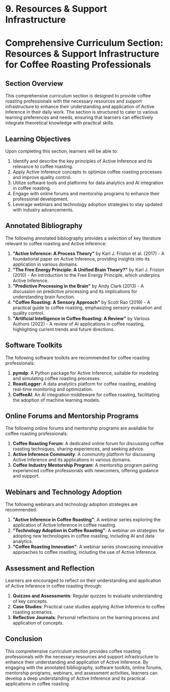 # 9. Resources & Support Infrastructure

# Comprehensive Curriculum Section: Resources & Support Infrastructure for Coffee Roasting Professionals

## Section Overview

This comprehensive curriculum section is designed to provide coffee roasting professionals with the necessary resources and support infrastructure to enhance their understanding and application of Active Inference in their daily work. The section is structured to cater to various learning preferences and needs, ensuring that learners can effectively integrate theoretical knowledge with practical skills.

## Learning Objectives

Upon completing this section, learners will be able to:

1. Identify and describe the key principles of Active Inference and its relevance to coffee roasting.
2. Apply Active Inference concepts to optimize coffee roasting processes and improve quality control.
3. Utilize software tools and platforms for data analytics and AI integration in coffee roasting.
4. Engage with online forums and mentorship programs to enhance their professional development.
5. Leverage webinars and technology adoption strategies to stay updated with industry advancements.

## Annotated Bibliography

The following annotated bibliography provides a selection of key literature relevant to coffee roasting and Active Inference:

1. **"Active Inference: A Process Theory"** by Karl J. Friston et al. (2017) - A foundational paper on Active Inference, providing insights into its application in various domains.
2. **"The Free Energy Principle: A Unified Brain Theory?"** by Karl J. Friston (2010) - An introduction to the Free Energy Principle, which underpins Active Inference.
3. **"Predictive Processing in the Brain"** by Andy Clark (2013) - A discussion on predictive processing and its implications for understanding brain function.
4. **"Coffee Roasting: A Sensory Approach"** by Scott Rao (2019) - A practical guide to coffee roasting, emphasizing sensory evaluation and quality control.
5. **"Artificial Intelligence in Coffee Roasting: A Review"** by Various Authors (2022) - A review of AI applications in coffee roasting, highlighting current trends and future directions.

## Software Toolkits

The following software toolkits are recommended for coffee roasting professionals:

1. **pymdp**: A Python package for Active Inference, suitable for modeling and simulating coffee roasting processes.
2. **RoastLogger**: A data analytics platform for coffee roasting, enabling real-time monitoring and optimization.
3. **CoffeeAI**: An AI integration middleware for coffee roasting, facilitating the adoption of machine learning models.

## Online Forums and Mentorship Programs

The following online forums and mentorship programs are available for coffee roasting professionals:

1. **Coffee Roasting Forum**: A dedicated online forum for discussing coffee roasting techniques, sharing experiences, and seeking advice.
2. **Active Inference Community**: A community platform for discussing Active Inference and its applications in various domains.
3. **Coffee Industry Mentorship Program**: A mentorship program pairing experienced coffee professionals with newcomers, offering guidance and support.

## Webinars and Technology Adoption

The following webinars and technology adoption strategies are recommended:

1. **"Active Inference in Coffee Roasting"**: A webinar series exploring the application of Active Inference in coffee roasting.
2. **"Technology Adoption in Coffee Roasting"**: A webinar on strategies for adopting new technologies in coffee roasting, including AI and data analytics.
3. **"Coffee Roasting Innovation"**: A webinar series showcasing innovative approaches to coffee roasting, including the use of Active Inference.

## Assessment and Reflection

Learners are encouraged to reflect on their understanding and application of Active Inference in coffee roasting through:

1. **Quizzes and Assessments**: Regular quizzes to evaluate understanding of key concepts.
2. **Case Studies**: Practical case studies applying Active Inference to coffee roasting scenarios.
3. **Reflective Journals**: Personal reflections on the learning process and application of concepts.

## Conclusion

This comprehensive curriculum section provides coffee roasting professionals with the necessary resources and support infrastructure to enhance their understanding and application of Active Inference. By engaging with the annotated bibliography, software toolkits, online forums, mentorship programs, webinars, and assessment activities, learners can develop a deep understanding of Active Inference and its practical applications in coffee roasting.
